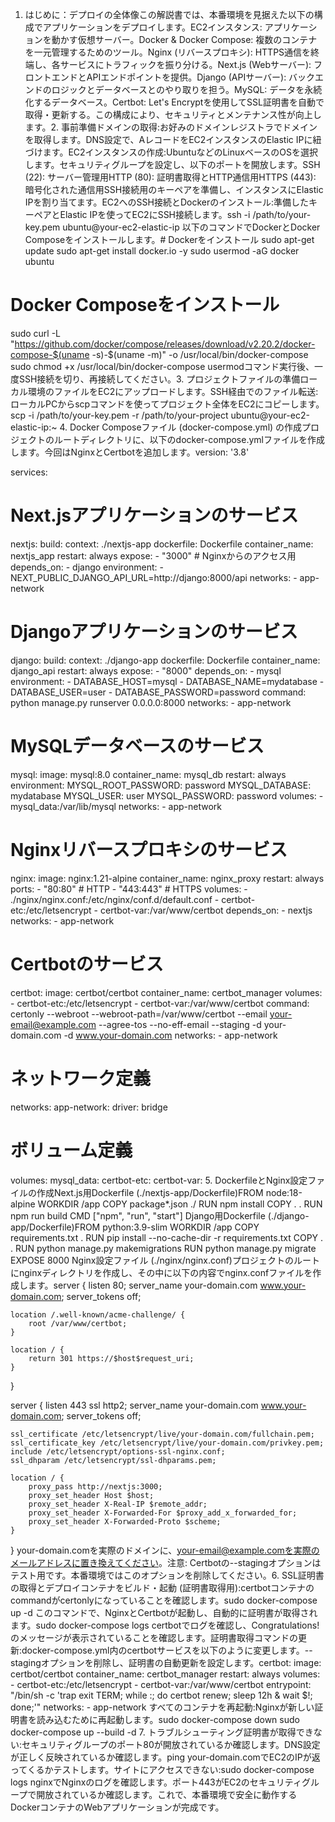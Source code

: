 1. はじめに：デプロイの全体像この解説書では、本番環境を見据えた以下の構成でアプリケーションをデプロイします。EC2インスタンス: アプリケーションを動かす仮想サーバー。Docker & Docker Compose: 複数のコンテナを一元管理するためのツール。Nginx (リバースプロキシ): HTTPS通信を終端し、各サービスにトラフィックを振り分ける。Next.js (Webサーバー): フロントエンドとAPIエンドポイントを提供。Django (APIサーバー): バックエンドのロジックとデータベースとのやり取りを担う。MySQL: データを永続化するデータベース。Certbot: Let's Encryptを使用してSSL証明書を自動で取得・更新する。この構成により、セキュリティとメンテナンス性が向上します。2. 事前準備ドメインの取得:お好みのドメインレジストラでドメインを取得します。DNS設定で、AレコードをEC2インスタンスのElastic IPに紐づけます。EC2インスタンスの作成:UbuntuなどのLinuxベースのOSを選択します。セキュリティグループを設定し、以下のポートを開放します。SSH (22): サーバー管理用HTTP (80): 証明書取得とHTTP通信用HTTPS (443): 暗号化された通信用SSH接続用のキーペアを準備し、インスタンスにElastic IPを割り当てます。EC2へのSSH接続とDockerのインストール:準備したキーペアとElastic IPを使ってEC2にSSH接続します。ssh -i /path/to/your-key.pem ubuntu@your-ec2-elastic-ip
以下のコマンドでDockerとDocker Composeをインストールします。# Dockerをインストール
sudo apt-get update
sudo apt-get install docker.io -y
sudo usermod -aG docker ubuntu

# Docker Composeをインストール
sudo curl -L "https://github.com/docker/compose/releases/download/v2.20.2/docker-compose-$(uname -s)-$(uname -m)" -o /usr/local/bin/docker-compose
sudo chmod +x /usr/local/bin/docker-compose
usermodコマンド実行後、一度SSH接続を切り、再接続してください。3. プロジェクトファイルの準備ローカル環境のファイルをEC2にアップロードします。SSH経由でのファイル転送:ローカルPCからscpコマンドを使ってプロジェクト全体をEC2にコピーします。scp -i /path/to/your-key.pem -r /path/to/your-project ubuntu@your-ec2-elastic-ip:~
4. Docker Composeファイル (docker-compose.yml) の作成プロジェクトのルートディレクトリに、以下のdocker-compose.ymlファイルを作成します。今回はNginxとCertbotを追加します。version: '3.8'

services:
  # Next.jsアプリケーションのサービス
  nextjs:
    build:
      context: ./nextjs-app
      dockerfile: Dockerfile
    container_name: nextjs_app
    restart: always
    expose:
      - "3000"  # Nginxからのアクセス用
    depends_on:
      - django
    environment:
      - NEXT_PUBLIC_DJANGO_API_URL=http://django:8000/api
    networks:
      - app-network

  # Djangoアプリケーションのサービス
  django:
    build:
      context: ./django-app
      dockerfile: Dockerfile
    container_name: django_api
    restart: always
    expose:
      - "8000"
    depends_on:
      - mysql
    environment:
      - DATABASE_HOST=mysql
      - DATABASE_NAME=mydatabase
      - DATABASE_USER=user
      - DATABASE_PASSWORD=password
    command: python manage.py runserver 0.0.0.0:8000
    networks:
      - app-network

  # MySQLデータベースのサービス
  mysql:
    image: mysql:8.0
    container_name: mysql_db
    restart: always
    environment:
      MYSQL_ROOT_PASSWORD: password
      MYSQL_DATABASE: mydatabase
      MYSQL_USER: user
      MYSQL_PASSWORD: password
    volumes:
      - mysql_data:/var/lib/mysql
    networks:
      - app-network

  # Nginxリバースプロキシのサービス
  nginx:
    image: nginx:1.21-alpine
    container_name: nginx_proxy
    restart: always
    ports:
      - "80:80"   # HTTP
      - "443:443" # HTTPS
    volumes:
      - ./nginx/nginx.conf:/etc/nginx/conf.d/default.conf
      - certbot-etc:/etc/letsencrypt
      - certbot-var:/var/www/certbot
    depends_on:
      - nextjs
    networks:
      - app-network

  # Certbotのサービス
  certbot:
    image: certbot/certbot
    container_name: certbot_manager
    volumes:
      - certbot-etc:/etc/letsencrypt
      - certbot-var:/var/www/certbot
    command: certonly --webroot --webroot-path=/var/www/certbot --email your-email@example.com --agree-tos --no-eff-email --staging -d your-domain.com -d www.your-domain.com
    networks:
      - app-network

# ネットワーク定義
networks:
  app-network:
    driver: bridge

# ボリューム定義
volumes:
  mysql_data:
  certbot-etc:
  certbot-var:
5. DockerfileとNginx設定ファイルの作成Next.js用Dockerfile (./nextjs-app/Dockerfile)FROM node:18-alpine
WORKDIR /app
COPY package*.json ./
RUN npm install
COPY . .
RUN npm run build
CMD ["npm", "run", "start"]
Django用Dockerfile (./django-app/Dockerfile)FROM python:3.9-slim
WORKDIR /app
COPY requirements.txt .
RUN pip install --no-cache-dir -r requirements.txt
COPY . .
RUN python manage.py makemigrations
RUN python manage.py migrate
EXPOSE 8000
Nginx設定ファイル (./nginx/nginx.conf)プロジェクトのルートにnginxディレクトリを作成し、その中に以下の内容でnginx.confファイルを作成します。server {
    listen 80;
    server_name your-domain.com www.your-domain.com;
    server_tokens off;

    location /.well-known/acme-challenge/ {
        root /var/www/certbot;
    }

    location / {
        return 301 https://$host$request_uri;
    }
}

server {
    listen 443 ssl http2;
    server_name your-domain.com www.your-domain.com;
    server_tokens off;

    ssl_certificate /etc/letsencrypt/live/your-domain.com/fullchain.pem;
    ssl_certificate_key /etc/letsencrypt/live/your-domain.com/privkey.pem;
    include /etc/letsencrypt/options-ssl-nginx.conf;
    ssl_dhparam /etc/letsencrypt/ssl-dhparams.pem;

    location / {
        proxy_pass http://nextjs:3000;
        proxy_set_header Host $host;
        proxy_set_header X-Real-IP $remote_addr;
        proxy_set_header X-Forwarded-For $proxy_add_x_forwarded_for;
        proxy_set_header X-Forwarded-Proto $scheme;
    }
}
your-domain.comを実際のドメインに、your-email@example.comを実際のメールアドレスに置き換えてください。注意: Certbotの--stagingオプションはテスト用です。本番環境ではこのオプションを削除してください。6. SSL証明書の取得とデプロイコンテナをビルド・起動 (証明書取得用):certbotコンテナのcommandがcertonlyになっていることを確認します。sudo docker-compose up -d
このコマンドで、NginxとCertbotが起動し、自動的に証明書が取得されます。sudo docker-compose logs certbotでログを確認し、Congratulations!のメッセージが表示されていることを確認します。証明書取得コマンドの更新:docker-compose.yml内のcertbotサービスを以下のように変更します。--stagingオプションを削除し、証明書の自動更新を設定します。certbot:
  image: certbot/certbot
  container_name: certbot_manager
  restart: always
  volumes:
    - certbot-etc:/etc/letsencrypt
    - certbot-var:/var/www/certbot
  entrypoint: "/bin/sh -c 'trap exit TERM; while :; do certbot renew; sleep 12h & wait $!; done;'"
  networks:
    - app-network
すべてのコンテナを再起動:Nginxが新しい証明書を読み込むために再起動します。sudo docker-compose down
sudo docker-compose up --build -d
7. トラブルシューティング証明書が取得できない:セキュリティグループのポート80が開放されているか確認します。DNS設定が正しく反映されているか確認します。ping your-domain.comでEC2のIPが返ってくるかテストします。サイトにアクセスできない:sudo docker-compose logs nginxでNginxのログを確認します。ポート443がEC2のセキュリティグループで開放されているか確認します。これで、本番環境で安全に動作するDockerコンテナのWebアプリケーションが完成です。